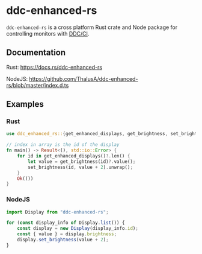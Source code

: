 # ddc-enhanced-rs

`ddc-enhanced-rs` is a cross platform Rust crate and Node package for controlling monitors with [DDC/CI](https://en.wikipedia.org/wiki/Display_Data_Channel).

## Documentation

Rust: https://docs.rs/ddc-enhanced-rs

NodeJS: https://github.com/ThalusA/ddc-enhanced-rs/blob/master/index.d.ts

## Examples

### Rust
```rust
use ddc_enhanced_rs::{get_enhanced_displays, get_brightness, set_brightness};

// index in array is the id of the display
fn main() -> Result<(), std::io::Error> {
    for id in get_enhanced_displays()?.len() {
        let value = get_brightness(id)?.value();
        set_brightness(id, value + 2).unwrap();
    }
    Ok(())
}
```

### NodeJS
```javascript
import Display from "ddc-enhanced-rs";

for (const display_info of Display.list()) {
    const display = new Display(display_info.id);
    const { value } = display.brightness;
    display.set_brightness(value + 2);
}
```
